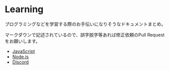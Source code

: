 # Learning

プログラミングなどを学習する際のお手伝いになりそうなドキュメントまとめ。

マークダウンで記述されているので、誤字脱字等あれば修正依頼のPull Requestをお願いします。

- [JavaScript](./javascript/README.md)
- [Node.js](./nodejs/README.md)
- [Discord](./discord/README.md)
